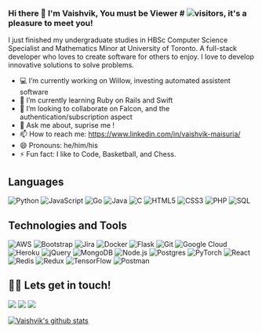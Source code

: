 ### Hi there 👋  I'm Vaishvik, You must be Viewer # ![visitors](https://visitor-badge.glitch.me/badge?page_id=VaishvikMaisuria.visitor-badge), it's a pleasure to meet you!

I just finished my undergraduate studies in HBSc Computer Science Specialist and Mathematics Minor at University of Toronto. A full-stack developer who loves to create software for others to enjoy. I love to develop innovative solutions to solve problems. 

  - 💻 I’m currently working on Willow, investing automated assistent software
  - 🔭 I’m currently learning Ruby on Rails and Swift
  - 👯 I’m looking to collaborate on Falcon, and the authentication/subscription aspect
  - 💬 Ask me about, suprise me !
  - 📫 How to reach me: https://www.linkedin.com/in/vaishvik-maisuria/ 
  - 😄 Pronouns: he/him/his
  - ⚡ Fun fact: I like to Code, Basketball, and Chess.  

## Languages 

![Python](https://img.shields.io/badge/-Python-000?&logo=Python)
![JavaScript](https://img.shields.io/badge/-JavaScript-000?&logo=JavaScript)
![Go](https://img.shields.io/badge/-Go-000?&logo=Go)
![Java](https://img.shields.io/badge/-Java-000?&logo=Java)
![C](https://img.shields.io/badge/-C-333333?style=flat&logo=C&logoColor=A8B9CC)
![HTML5](https://img.shields.io/badge/-HTML5-000?&logo=HTML5)
![CSS3](https://img.shields.io/badge/-CSS3-000?&logo=CSS3&logoColor=1572B6)
![PHP](https://img.shields.io/badge/-PHP-333333?style=flat&logo=PHP&logoColor=777BB4)
![SQL](https://img.shields.io/badge/-SQL-000?&logo=MySQL)


## Technologies and Tools

![AWS](https://img.shields.io/badge/-AWS-000?&logo=Amazon-AWS&logoColor=F90)
![Bootstrap](https://img.shields.io/badge/-Bootstrap-000?&logo=bootstrap)
![Jira](https://img.shields.io/badge/-Jira-333333?style=flat&logo=Jira&logoColor=0052CC)
![Docker](https://img.shields.io/badge/-Docker-000?&logo=Docker)
![Flask](https://img.shields.io/badge/-Flask-000?&logo=Flask)
![Git](https://img.shields.io/badge/-Git-000?&logo=Git)
![Google Cloud](https://img.shields.io/badge/-Google%20Cloud-000?&logo=Google%20Cloud)
![Heroku](https://img.shields.io/badge/-Heroku-000?&logo=heroku&logoColor=79589f)
![jQuery](https://img.shields.io/badge/-jQuery-000?&logo=jQuery&logoColor=0769ad)
![MongoDB](https://img.shields.io/badge/-MongoDB-000?&logo=MongoDB)
![Node.js](https://img.shields.io/badge/-Node.js-000?&logo=node.js)
![Postgres](https://img.shields.io/badge/-Postgres-000?&logo=postgresql&logoColor=1572B6)
![PyTorch](https://img.shields.io/badge/-PyTorch-000?&logo=PyTorch)
![React](https://img.shields.io/badge/-React-000?&logo=React)
![Redis](https://img.shields.io/badge/-Redis-000?&logo=Redis)
![Redux](https://img.shields.io/badge/-Redux-000?&logo=Redux&logoColor=764abc)
![TensorFlow](https://img.shields.io/badge/-TensorFlow-000?&logo=TensorFlow)
![Postman](https://img.shields.io/badge/-Postman-333333?style=flat&logo=Postman&logoColor=FF6C37)

## 🤝🏻 Lets get in touch!

<a href="mailto:vaishvik.maisuria@gmail.com"><img src="https://img.shields.io/badge/-vaishvik.maisuria@gmail-D14836?style=flat-square&logo=Gmail&logoColor=white"/></a>
<a href="http://vaishvikmaisuria.com/"><img src="https://img.shields.io/badge/-vaishvikmaisuria.com-3423A6?style=flat-square&logo=Google-Chrome&logoColor=white"/></a>
<a href="https://www.linkedin.com/in/vaishvik-maisuria"><img src="https://img.shields.io/badge/-Vaishvik%20Maisuria-0077B5?style=flat-square&logo=Linkedin&logoColor=white"/></a>

[![Vaishvik's github stats](https://github-readme-stats.vercel.app/api?username=VaishvikMaisuria)](https://github.com/anuraghazra/github-readme-stats)
